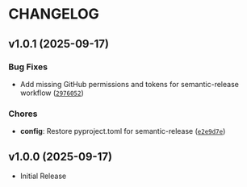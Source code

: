 # CHANGELOG

<!-- version list -->

## v1.0.1 (2025-09-17)

### Bug Fixes

- Add missing GitHub permissions and tokens for semantic-release workflow
  ([`2976052`](https://github.com/truss44/cron-scanner/commit/2976052a7cbdcc4d8d567e9c491f2d22d956501c))

### Chores

- **config**: Restore pyproject.toml for semantic-release
  ([`e2e9d7e`](https://github.com/truss44/cron-scanner/commit/e2e9d7eeefeb9f9f4724250e2e64feef22622087))


## v1.0.0 (2025-09-17)

- Initial Release
